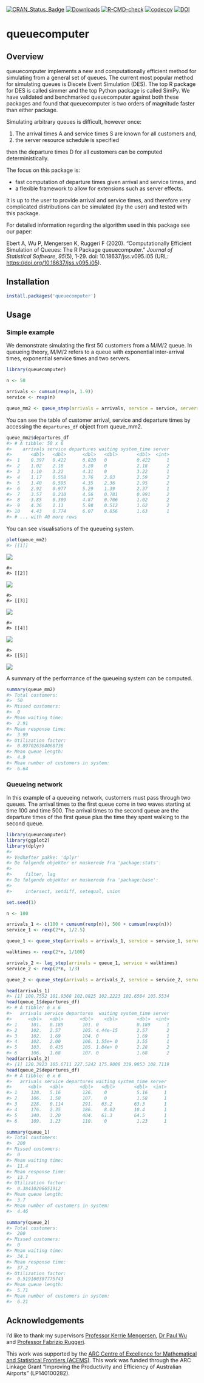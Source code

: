 
<!-- badges: start -->

[![CRAN_Status_Badge](http://www.r-pkg.org/badges/version/queuecomputer)](https://CRAN.R-project.org/package=queuecomputer)
[![Downloads](http://cranlogs.r-pkg.org/badges/queuecomputer)](https://CRAN.R-project.org/package=queuecomputer)
[![R-CMD-check](https://github.com/AnthonyEbert/queuecomputer/workflows/R-CMD-check/badge.svg)](https://github.com/AnthonyEbert/queuecomputer/actions)
[![codecov](https://codecov.io/gh/AnthonyEbert/queuecomputer/branch/master/graph/badge.svg)](https://codecov.io/gh/AnthonyEbert/queuecomputer)
[![DOI](https://img.shields.io/badge/doi-10.18637/jss.v095.i05-informational.svg)](https://doi.org/10.18637/jss.v095.i05)
<!-- badges: end -->

<!-- --- -->
<!-- output: html -->
<!-- bibliography: references.bib -->
<!-- --- -->
<!-- README.md is generated from README.Rmd. Please edit that file -->

# queuecomputer

## Overview

queuecomputer implements a new and computationally efficient method for
simulating from a general set of queues. The current most popular method
for simulating queues is Discete Event Simulation (DES). The top R
package for DES is called simmer and the top Python package is called
SimPy. We have validated and benchmarked queuecomputer against both
these packages and found that queuecomputer is two orders of magnitude
faster than either package.

Simulating arbitrary queues is difficult, however once:

1.  The arrival times A and service times S are known for all customers
    and,
2.  the server resource schedule is specified

then the departure times D for all customers can be computed
deterministically.

The focus on this package is:

- fast computation of departure times given arrival and service times,
  and
- a flexible framework to allow for extensions such as server effects.

It is up to the user to provide arrival and service times, and therefore
very complicated distributions can be simulated (by the user) and tested
with this package.

For detailed information regarding the algorithm used in this package
see our paper:

Ebert A, Wu P, Mengersen K, Ruggeri F (2020). “Computationally Efficient
Simulation of Queues: The R Package queuecomputer.” *Journal of
Statistical Software*, *95*(5), 1-29. doi: 10.18637/jss.v095.i05 (URL:
<https://doi.org/10.18637/jss.v095.i05>).

## Installation

``` r
install.packages('queuecomputer')
```

## Usage

### Simple example

We demonstrate simulating the first 50 customers from a M/M/2 queue. In
queueing theory, M/M/2 refers to a queue with exponential inter-arrival
times, exponential service times and two servers.

``` r
library(queuecomputer)

n <- 50

arrivals <- cumsum(rexp(n, 1.9))
service <- rexp(n)

queue_mm2 <- queue_step(arrivals = arrivals, service = service, servers = 2)
```

You can see the table of customer arrival, service and departure times
by accessing the `departures_df` object from queue_mm2.

``` r
queue_mm2$departures_df
#> # A tibble: 50 x 6
#>    arrivals service departures waiting system_time server
#>       <dbl>   <dbl>      <dbl>   <dbl>       <dbl>  <int>
#>  1    0.397   0.422      0.820   0           0.422      1
#>  2    1.02    2.18       3.20    0           2.18       2
#>  3    1.10    3.22       4.31    0           3.22       1
#>  4    1.17    0.558      3.76    2.03        2.59       2
#>  5    1.40    0.595      4.35    2.36        2.95       2
#>  6    2.92    0.977      5.29    1.39        2.37       1
#>  7    3.57    0.210      4.56    0.781       0.991      2
#>  8    3.85    0.309      4.87    0.706       1.02       2
#>  9    4.36    1.11       5.98    0.512       1.62       2
#> 10    4.43    0.774      6.07    0.856       1.63       1
#> # ... with 40 more rows
```

You can see visualisations of the queueing system.

``` r
plot(queue_mm2)
#> [[1]]
```

![](README-unnamed-chunk-5-1.png)<!-- -->

    #> 
    #> [[2]]

![](README-unnamed-chunk-5-2.png)<!-- -->

    #> 
    #> [[3]]

![](README-unnamed-chunk-5-3.png)<!-- -->

    #> 
    #> [[4]]

![](README-unnamed-chunk-5-4.png)<!-- -->

    #> 
    #> [[5]]

![](README-unnamed-chunk-5-5.png)<!-- -->

A summary of the performance of the queueing system can be computed.

``` r
summary(queue_mm2)
#> Total customers:
#>  50
#> Missed customers:
#>  0
#> Mean waiting time:
#>  2.91
#> Mean response time:
#>  3.99
#> Utilization factor:
#>  0.897026364068736
#> Mean queue length:
#>  4.9
#> Mean number of customers in system:
#>  6.64
```

### Queueing network

In this example of a queueing network, customers must pass through two
queues. The arrival times to the first queue come in two waves starting
at time 100 and time 500. The arrival times to the second queue are the
departure times of the first queue plus the time they spent walking to
the second queue.

``` r
library(queuecomputer)
library(ggplot2)
library(dplyr)
#> 
#> Vedhæfter pakke: 'dplyr'
#> De følgende objekter er maskerede fra 'package:stats':
#> 
#>     filter, lag
#> De følgende objekter er maskerede fra 'package:base':
#> 
#>     intersect, setdiff, setequal, union

set.seed(1)

n <- 100

arrivals_1 <- c(100 + cumsum(rexp(n)), 500 + cumsum(rexp(n)))
service_1 <- rexp(2*n, 1/2.5)

queue_1 <- queue_step(arrivals = arrivals_1, service = service_1, servers = 2)

walktimes <- rexp(2*n, 1/100)

arrivals_2 <- lag_step(arrivals = queue_1, service = walktimes)
service_2 <- rexp(2*n, 1/3)

queue_2 <- queue_step(arrivals = arrivals_2, service = service_2, servers = 1)

head(arrivals_1)
#> [1] 100.7552 101.9368 102.0825 102.2223 102.6584 105.5534
head(queue_1$departures_df)
#> # A tibble: 6 x 6
#>   arrivals service departures  waiting system_time server
#>      <dbl>   <dbl>      <dbl>    <dbl>       <dbl>  <int>
#> 1     101.   0.189       101. 0              0.189      1
#> 2     102.   2.57        105. 4.44e-15       2.57       2
#> 3     102.   1.69        104. 0              1.69       1
#> 4     102.   2.00        106. 1.55e+ 0       3.55       1
#> 5     103.   0.435       105. 1.84e+ 0       2.28       2
#> 6     106.   1.68        107. 0              1.68       2
head(arrivals_2)
#> [1] 120.3923 105.6711 227.5242 175.9008 339.9853 108.7119
head(queue_2$departures_df)
#> # A tibble: 6 x 6
#>   arrivals service departures waiting system_time server
#>      <dbl>   <dbl>      <dbl>   <dbl>       <dbl>  <int>
#> 1     120.   5.16        126.    0           5.16      1
#> 2     106.   1.58        107.    0           1.58      1
#> 3     228.   0.114       291.   63.2        63.3       1
#> 4     176.   2.35        186.    8.02       10.4       1
#> 5     340.   3.20        404.   61.3        64.5       1
#> 6     109.   1.23        110.    0           1.23      1

summary(queue_1)
#> Total customers:
#>  200
#> Missed customers:
#>  0
#> Mean waiting time:
#>  11.4
#> Mean response time:
#>  13.7
#> Utilization factor:
#>  0.38410206651912
#> Mean queue length:
#>  3.7
#> Mean number of customers in system:
#>  4.46

summary(queue_2)
#> Total customers:
#>  200
#> Missed customers:
#>  0
#> Mean waiting time:
#>  34.1
#> Mean response time:
#>  37.2
#> Utilization factor:
#>  0.519160307775743
#> Mean queue length:
#>  5.71
#> Mean number of customers in system:
#>  6.21
```

## Acknowledgements

I’d like to thank my supervisors [Professor Kerrie
Mengersen](https://bragqut.wordpress.com/mengersen/), [Dr Paul
Wu](https://bragqut.wordpress.com/people/research-staff/wu/) and
[Professor Fabrizio Ruggeri](http://www.mi.imati.cnr.it/fabrizio/).

This work was supported by the [ARC Centre of Excellence for
Mathematical and Statistical Frontiers (ACEMS)](http://acems.org.au/).
This work was funded through the ARC Linkage Grant “Improving the
Productivity and Efficiency of Australian Airports” (LP140100282).
